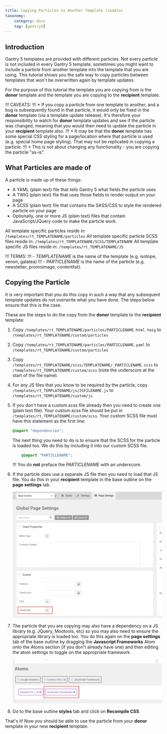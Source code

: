 ```yaml
---
title: Copying Particles to Another Template (Joomla)
taxonomy:
    category: docs
    tag: [gantry5]
---
```


## Introduction

Gantry 5 templates are provided with different particles. Not every particle is not included in every Gantry 5 template, sometimes you might want to include a particle from another template into the template that you are using. This tutorial shows you the safe way to copy particles between templates that won't be overwritten again by template updates.

For the purpose of this tutorial the template you are copying from is the **donor** template and the template you are copying to the **recipient** template.

!!! CAVEATS: 
!!! * If you copy a particle from one template to another, and a bug is subsequently found in that particle, it would only be fixed in the **donor** template (via a template update release). It's therefore your responsibility to watch for **donor** template updates and see if the particle was changed, meaning that you would then need to update the particle in your **recipient** template also.
!!! * It may be that the **donor** template has some special CSS styling for a page/location where that particle is used (e.g. special home page styling). That may not be replicated in copying a particle.
!!! * This is not about changing any functionality - you are copying the particle "as-is".

## What Particles are made of

A particle is made up of these things:

* A YAML (plain text) file that tells Gantry 5 what fields the particle uses
* A TWIG (plain text) file that uses those fields to render output on your page
* A SCSS (plain text) file that contains the SASS/CSS to style the rendered particle on your page
* Optionally, one or more JS (plain text) files that contain JavaScript/JQuery code to make the particle work.

All template specific particles reside in: `/templates/rt_TEMPLATENAME/particles`
All template specific particle SCSS files reside in: `/templates/rt_TEMPLATENAME/SCSS/TEMPLATENAME`
All template specific JS files reside in: `/templates/rt_TEMPLATENAME/JS`

!!! TERMS:
!!! - *TEMPLATENAME* is the name of the template (e.g. isotope, xenon, galatea)
!!! - *PARTICLENAME* is the name of the particle (e.g. newsletter, promoimage, contentlist).

## Copying the Particle

It is very important that you do this copy in such a way that any subsequent template updates do not overwrite what you have done. The steps below ensure that this is the case.

These are the steps to do the copy from the **donor** template to the **recipient** template:

1. Copy `/templates/rt_TEMPLATENAME/particles/PARTICLENAME.html.twig` to `/templates/rt_TEMPLATENAME/custom/particles`

2. Copy `/templates/rt_TEMPLATENAME/particles/PARTICLENAME.yaml` to `/templates/rt_TEMPLATENAME/custom/particles`

3. Copy `/templates/rt_TEMPLATENAME/scss/TEMPLATENAME/_PARTICLENAME.scss` to `/templates/rt_TEMPLATENAME/custom/scss` (note the underscore at the start of the file name).

4. For any JS files that you know to be required by the particle, copy `/templates/rt_TEMPLATENAME/js/JSFILENAME.js` to `/templates/rt_TEMPLATENAME/custom/js`

5. If you don't have a custom.scss file already then you need to create one (plain text file). Your custom.scss file should be put in `/templates/rt_TEMPLATENAME/custom/scss`. Your custom SCSS file must have this statement as the first line:

    ```css
    @import "dependencies";
    ```

    The next thing you need to do is to ensure that the SCSS for the particle is loaded too. We do this by including it into our custom SCSS file.

    ```css
        @import "PARTICLENAME";
    ```

    !!! You do **not** preface the *PARTICLENAME* with an underscore.

6. If the particle does use a separate JS file then you need to load that JS file. You do this in your **recipient** template in the base outline on the **page settings** tab.

    ![](copy-particle_1.png)

7. The particle that you are copying may also have a dependency on a JS library (e.g. JQuery, Mootools, etc) so you may also need to ensure the appropriate library is loaded too. You do this again on the **page settings** tab of the base outline by dragging the **Javascript Frameworks** Atom onto the Atoms section (if you don't already have one) and then editing the atom settings to toggle on the appropriate framework.

    ![](copy-particle_2.png)

8. Go to the base outline **styles** tab and click on **Recompile CSS**

That's it! Now you should be able to use the particle from your **donor** template in your new **recipient** template.